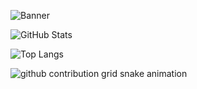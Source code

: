 ![Banner](https://capsule-render.vercel.app/api?type=waving&height=100&section=header&animation=blink&textBg=false&color=0:300000,100:ff0000)


![GitHub Stats](https://github-readme-stats.vercel.app/api/?username=carlos-ventura&show_icons=true&count_private=true&rank_icon=github&locale=pt-BR&title_color=ff0000&text_color=ffffff&icon_color=ff0000&bg_color=000000&border_color=ff0000)


![Top Langs](https://github-readme-stats.vercel.app/api/top-langs/?username=carlos-ventura&layout=compact&langs_count=8&locale=pt-BR&title_color=ff0000&text_color=ffffff&bg_color=000000&border_color=ff0000)



<picture>
  <source media="(prefers-color-scheme: dark)" srcset="https://raw.githubusercontent.com/cadu-ventura/<REPOSITORIO>/output/github-contribution-grid-snake-dark.svg">
  <source media="(prefers-color-scheme: light)" srcset="https://raw.githubusercontent.com/cadu-ventura/<REPOSITORIO>/output/github-contribution-grid-snake.svg">
  <img alt="github contribution grid snake animation" src="https://raw.githubusercontent.com/cadu-ventura/<REPOSITORIO>/output/github-contribution-grid-snake.svg">
</picture>




